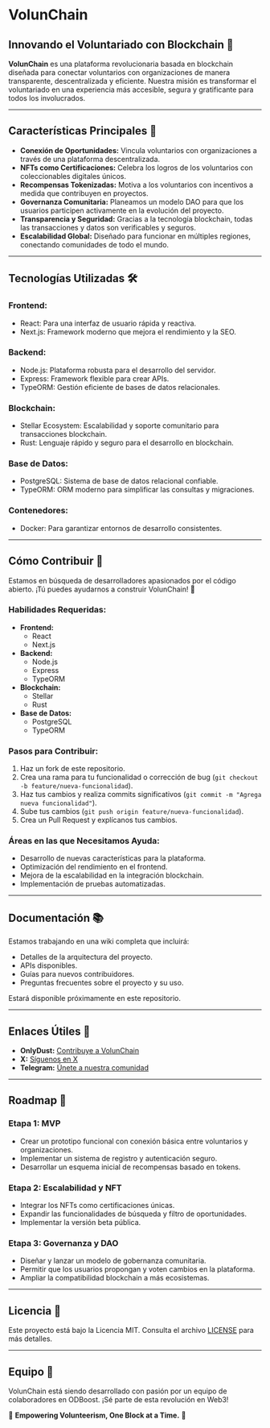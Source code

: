 # VolunChain


## Innovando el Voluntariado con Blockchain 🚀

**VolunChain** es una plataforma revolucionaria basada en blockchain diseñada para conectar voluntarios con organizaciones de manera transparente, descentralizada y eficiente. Nuestra misión es transformar el voluntariado en una experiencia más accesible, segura y gratificante para todos los involucrados.

---

## Características Principales 🌟

- **Conexión de Oportunidades:** Vincula voluntarios con organizaciones a través de una plataforma descentralizada.
- **NFTs como Certificaciones:** Celebra los logros de los voluntarios con coleccionables digitales únicos.
- **Recompensas Tokenizadas:** Motiva a los voluntarios con incentivos a medida que contribuyen en proyectos.
- **Governanza Comunitaria:** Planeamos un modelo DAO para que los usuarios participen activamente en la evolución del proyecto.
- **Transparencia y Seguridad:** Gracias a la tecnología blockchain, todas las transacciones y datos son verificables y seguros.
- **Escalabilidad Global:** Diseñado para funcionar en múltiples regiones, conectando comunidades de todo el mundo.

---

## Tecnologías Utilizadas 🛠️

### **Frontend:**
- React: Para una interfaz de usuario rápida y reactiva.
- Next.js: Framework moderno que mejora el rendimiento y la SEO.

### **Backend:**
- Node.js: Plataforma robusta para el desarrollo del servidor.
- Express: Framework flexible para crear APIs.
- TypeORM: Gestión eficiente de bases de datos relacionales.

### **Blockchain:**
- Stellar Ecosystem: Escalabilidad y soporte comunitario para transacciones blockchain.
- Rust: Lenguaje rápido y seguro para el desarrollo en blockchain.

### **Base de Datos:**
- PostgreSQL: Sistema de base de datos relacional confiable.
- TypeORM: ORM moderno para simplificar las consultas y migraciones.

### **Contenedores:**
- Docker: Para garantizar entornos de desarrollo consistentes.

---

## Cómo Contribuir 🤝

Estamos en búsqueda de desarrolladores apasionados por el código abierto. ¡Tú puedes ayudarnos a construir VolunChain! 🙌

### **Habilidades Requeridas:**
- **Frontend:**
  - React
  - Next.js
- **Backend:**
  - Node.js
  - Express
  - TypeORM
- **Blockchain:**
  - Stellar
  - Rust
- **Base de Datos:**
  - PostgreSQL
  - TypeORM

### Pasos para Contribuir:
1. Haz un fork de este repositorio.
2. Crea una rama para tu funcionalidad o corrección de bug (`git checkout -b feature/nueva-funcionalidad`).
3. Haz tus cambios y realiza commits significativos (`git commit -m "Agrega nueva funcionalidad"`).
4. Sube tus cambios (`git push origin feature/nueva-funcionalidad`).
5. Crea un Pull Request y explícanos tus cambios.

### Áreas en las que Necesitamos Ayuda:
- Desarrollo de nuevas características para la plataforma.
- Optimización del rendimiento en el frontend.
- Mejora de la escalabilidad en la integración blockchain.
- Implementación de pruebas automatizadas.

---

## Documentación 📚

Estamos trabajando en una wiki completa que incluirá:
- Detalles de la arquitectura del proyecto.
- APIs disponibles.
- Guías para nuevos contribuidores.
- Preguntas frecuentes sobre el proyecto y su uso.

Estará disponible próximamente en este repositorio.

---

## Enlaces Útiles 🔗

- **OnlyDust:** [Contribuye a VolunChain](https://app.onlydust.com/p/volunchain)
- **X:** [Síguenos en X](https://x.com/volunchain)
- **Telegram:** [Únete a nuestra comunidad](https://t.me/volunchain/1)

---

## Roadmap 📅

### **Etapa 1: MVP**
- Crear un prototipo funcional con conexión básica entre voluntarios y organizaciones.
- Implementar un sistema de registro y autenticación seguro.
- Desarrollar un esquema inicial de recompensas basado en tokens.

### **Etapa 2: Escalabilidad y NFT**
- Integrar los NFTs como certificaciones únicas.
- Expandir las funcionalidades de búsqueda y filtro de oportunidades.
- Implementar la versión beta pública.

### **Etapa 3: Governanza y DAO**
- Diseñar y lanzar un modelo de gobernanza comunitaria.
- Permitir que los usuarios propongan y voten cambios en la plataforma.
- Ampliar la compatibilidad blockchain a más ecosistemas.

---

## Licencia 📄
Este proyecto está bajo la Licencia MIT. Consulta el archivo [LICENSE](./LICENSE) para más detalles.

---

## Equipo 👥
VolunChain está siendo desarrollado con pasión por un equipo de colaboradores en ODBoost. ¡Sé parte de esta revolución en Web3!

🎉 **Empowering Volunteerism, One Block at a Time.** 🎉
